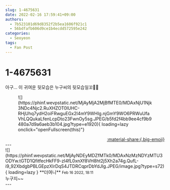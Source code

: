 ```yaml
---
slug: 1-4675631
date: 2022-02-16 17:59:41+09:00
authors:
  - 7b523101d69d8352f2b5ea1606f921c1
  - 56bdfafb606d9ce1b4ecdd572595e242
categories:
  - Seoyeon
tags:
  - Fan Post
---
```


# 1-4675631

<div class="post-container" markdown="1">
<div class="content-container md-sidebar__scrollwrap" markdown="1">

아구... 이 귀여운 뒷모습은 누구씨의 뒷모습일꼬🥰🥰
<figure markdown="1">
![](https://phinf.wevpstatic.net/MjAyMjA2MjBfMTE0/MDAxNjU1Njk3NDc4Njc2.RuXHZOT0lUHC-RHjUhq7ydH2oiFRwguEGx2I4mY9WHIg.njGmY9WO6PRWuUfaVhLQQukaLfenLcpDto23FwnOy5sg.JPEG/b5fd2f4bb9ee4cf9b9480a7d9a6aeb3b104.jpg?type=e1920){ loading=lazy onclick="openFullscreen(this)"}
</figure>


</div>
</div>

<div style="text-align: right;" markdown="1">
<a href="https://weverse.io/fromis9/fanpost/1-4675631" style="text-align: right;">:material-share:{.big-emoji}</a>
</div>
---

<div class="comments-container md-sidebar__scrollwrap" markdown="1">
<div class="comment" markdown="1">
<div class='id-container' markdown="1">
![](https://phinf.wevpstatic.net/MjAyNDEyMDZfMTk0/MDAxNzMzNDYzMTU3ODYw.tGTD1QfitfecHkFF9-zI4fL0xnXf8VH8ht2j5Xh2a74g.QufL-i9_92XbdgbPBLGEpzXIrDqS4JTDRCqprDbYdJIg.JPEG/image.jpg?type=s72){ loading=lazy }
**<span class="artist">더여니</span>** <small>Feb 16 2022, 18:11</small><br>
</div>
<div class='comment-body' markdown="1">
누구지~~
</div>
</div>
</div>
---
